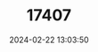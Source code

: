 ---
title: "17407"
category: "Pithecia milleri"
draft: false
date: 2024-02-22 13:03:50
languages:
  Spanish; Castilian: ["Huapo", "Huapo Negro", "Mono Volador", "Parahuaco"]
  English: ["Miller's Saki"]
---